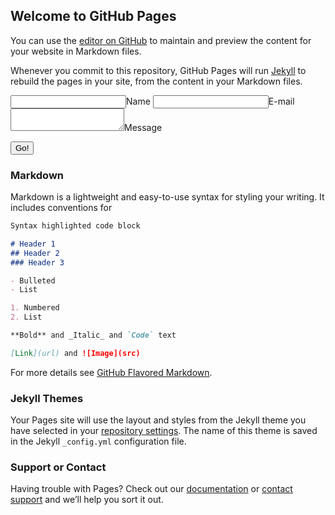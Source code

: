 ## Welcome to GitHub Pages

You can use the [editor on GitHub](https://github.com/id2m/staticman-form-public/edit/master/index.md) to maintain and preview the content for your website in Markdown files.

Whenever you commit to this repository, GitHub Pages will run [Jekyll](https://jekyllrb.com/) to rebuild the pages in your site, from the content in your Markdown files.


<form method="POST" action="{{ site.staticmanUrl }}">
  <!-- <input name="options[redirect]" type="hidden" value="https://my-site.com"> -->
  <!-- e.g. "2016-01-02-this-is-a-post" -->
  <!-- <input name="options[slug]" type="hidden" value="{{ page.slug }}"> -->
  <input type="hidden" name="options[origin]" value="https://id2m.github.io/staticman-form-public/">
  <label><input name="fields[name]" type="text">Name</label>
  <label><input name="fields[email]" type="email">E-mail</label>
  <label><textarea name="fields[message]"></textarea>Message</label>
  
  <button type="submit">Go!</button>
</form>


### Markdown

Markdown is a lightweight and easy-to-use syntax for styling your writing. It includes conventions for

```markdown
Syntax highlighted code block

# Header 1
## Header 2
### Header 3

- Bulleted
- List

1. Numbered
2. List

**Bold** and _Italic_ and `Code` text

[Link](url) and ![Image](src)
```

For more details see [GitHub Flavored Markdown](https://guides.github.com/features/mastering-markdown/).

### Jekyll Themes

Your Pages site will use the layout and styles from the Jekyll theme you have selected in your [repository settings](https://github.com/id2m/staticman-form-public/settings). The name of this theme is saved in the Jekyll `_config.yml` configuration file.

### Support or Contact

Having trouble with Pages? Check out our [documentation](https://help.github.com/categories/github-pages-basics/) or [contact support](https://github.com/contact) and we’ll help you sort it out.
